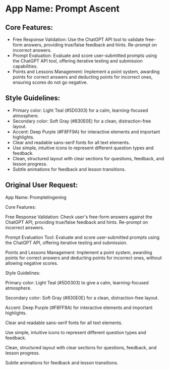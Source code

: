 # **App Name**: Prompt Ascent

## Core Features:

- Free Response Validation: Use the ChatGPT API tool to validate free-form answers, providing true/false feedback and hints. Re-prompt on incorrect answers.
- Prompt Evaluation: Evaluate and score user-submitted prompts using the ChatGPT API tool, offering iterative testing and submission capabilities.
- Points and Lessons Management: Implement a point system, awarding points for correct answers and deducting points for incorrect ones, ensuring scores do not go negative.

## Style Guidelines:

- Primary color: Light Teal (#5D0303) for a calm, learning-focused atmosphere.
- Secondary color: Soft Gray (#830E0E) for a clean, distraction-free layout.
- Accent: Deep Purple (#F8FF9A) for interactive elements and important highlights.
- Clear and readable sans-serif fonts for all text elements.
- Use simple, intuitive icons to represent different question types and feedback.
- Clean, structured layout with clear sections for questions, feedback, and lesson progress.
- Subtle animations for feedback and lesson transitions.

## Original User Request:
App Name: Promptelingening

Core Features:

Free Response Validation: Check user's free-form answers against the ChatGPT API, providing true/false feedback and hints. Re-prompt on incorrect answers.

Prompt Evaluation Tool: Evaluate and score user-submitted prompts using the ChatGPT API, offering iterative testing and submission.

Points and Lessons Management: Implement a point system, awarding points for correct answers and deducting points for incorrect ones, without allowing negative scores.

Style Guidelines:

Primary color: Light Teal (#5D0303) to give a calm, learning-focused atmosphere.

Secondary color: Soft Gray (#830E0E) for a clean, distraction-free layout.

Accent: Deep Purple (#F8FF9A) for interactive elements and important highlights.

Clear and readable sans-serif fonts for all text elements.

Use simple, intuitive icons to represent different question types and feedback.

Clean, structured layout with clear sections for questions, feedback, and lesson progress.

Subtle animations for feedback and lesson transitions.
  